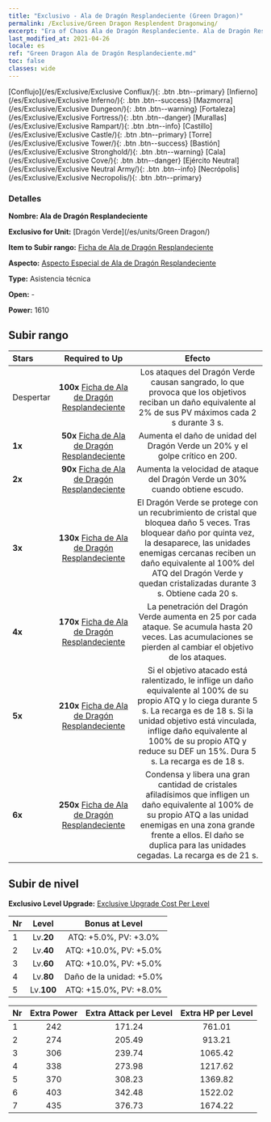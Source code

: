 ```yaml
---
title: "Exclusivo - Ala de Dragón Resplandeciente (Green Dragon)"
permalink: /Exclusive/Green Dragon Resplendent Dragonwing/
excerpt: "Era of Chaos Ala de Dragón Resplandeciente. Ala de Dragón Resplandeciente. Era of Chaos Exclusivo Ala de Dragón Resplandeciente. Dragón Verde Exclusivo."
last_modified_at: 2021-04-26
locale: es
ref: "Green Dragon Ala de Dragón Resplandeciente.md"
toc: false
classes: wide
---
```

 [Conflujo](/es/Exclusive/Exclusive Conflux/){: .btn .btn--primary} [Infierno](/es/Exclusive/Exclusive Inferno/){: .btn .btn--success} [Mazmorra](/es/Exclusive/Exclusive Dungeon/){: .btn .btn--warning} [Fortaleza](/es/Exclusive/Exclusive Fortress/){: .btn .btn--danger} [Murallas](/es/Exclusive/Exclusive Rampart/){: .btn .btn--info} [Castillo](/es/Exclusive/Exclusive Castle/){: .btn .btn--primary} [Torre](/es/Exclusive/Exclusive Tower/){: .btn .btn--success} [Bastión](/es/Exclusive/Exclusive Stronghold/){: .btn .btn--warning} [Cala](/es/Exclusive/Exclusive Cove/){: .btn .btn--danger} [Ejército Neutral](/es/Exclusive/Exclusive Neutral Army/){: .btn .btn--info} [Necrópolis](/es/Exclusive/Exclusive Necropolis/){: .btn .btn--primary} 

### Detalles
 **Nombre: Ala de Dragón Resplandeciente** 

 **Exclusivo for Unit:** [Dragón Verde](/es/units/Green Dragon/) 

 **Item to Subir rango:** [Ficha de Ala de Dragón Resplandeciente](/ItemsES/con_976/)

 **Aspecto:** [Aspecto Especial de Ala de Dragón Resplandeciente](/ItemsES/con_644/)

 **Type:** Asistencia técnica

 **Open:** -

 **Power:** 1610

## Subir rango

  |     Stars    |  Required to Up | Efecto |
  |:-------------|:---------------:|:---------------:|
  |  Despertar  | **100x** [Ficha de Ala de Dragón Resplandeciente](/ItemsES/con_976/) | Los ataques del Dragón Verde causan sangrado, lo que provoca que los objetivos reciban un daño equivalente al 2% de sus PV máximos cada 2 s durante 3 s. |
  | **1x** <i class="fas fa-star"/> | **50x** [Ficha de Ala de Dragón Resplandeciente](/ItemsES/con_976/) | Aumenta el daño de unidad del Dragón Verde un 20% y el golpe crítico en 200. |
  | **2x** <i class="fas fa-star"/> | **90x** [Ficha de Ala de Dragón Resplandeciente](/ItemsES/con_976/) | Aumenta la velocidad de ataque del Dragón Verde un 30% cuando obtiene escudo. |
  | **3x** <i class="fas fa-star"/> | **130x** [Ficha de Ala de Dragón Resplandeciente](/ItemsES/con_976/) | <Guardia de Cristal> El Dragón Verde se protege con un recubrimiento de cristal que bloquea daño 5 veces. Tras bloquear daño por quinta vez, la <Guardia de Cristal> desaparece, las unidades enemigas cercanas reciben un daño equivalente al 100% del ATQ del Dragón Verde y quedan cristalizadas durante 3 s. Obtiene <Guardia de Cristal> cada 20 s. |
  | **4x** <i class="fas fa-star"/> | **170x** [Ficha de Ala de Dragón Resplandeciente](/ItemsES/con_976/) | La penetración del Dragón Verde aumenta en 25 por cada ataque. Se acumula hasta 20 veces. Las acumulaciones se pierden al cambiar el objetivo de los ataques. |
  | **5x** <i class="fas fa-star"/> | **210x** [Ficha de Ala de Dragón Resplandeciente](/ItemsES/con_976/) | <Imparable> Si el objetivo atacado está ralentizado, le inflige un daño equivalente al 100% de su propio ATQ y lo ciega durante 5 s. La recarga es de 18 s. Si la unidad objetivo está vinculada, inflige daño equivalente al 100% de su propio ATQ y reduce su DEF un 15%. Dura 5 s. La recarga es de 18 s. |
  | **6x** <i class="fas fa-star"/> | **250x** [Ficha de Ala de Dragón Resplandeciente](/ItemsES/con_976/) | <Espinas de Diamante> Condensa y libera una gran cantidad de cristales afiladísimos que infligen un daño equivalente al 100% de su propio ATQ a las unidad enemigas en una zona grande frente a ellos. El daño se duplica para las unidades cegadas. La recarga es de 21 s. |


## Subir de nivel
 **Exclusivo Level Upgrade:** [Exclusive Upgrade Cost Per Level](/Exclusive/ExclusiveUpgradeCostPerLevel/)

  |  Nr  |   Level  | Bonus at Level |
  |:-----|:--------:|:--------------:|
  | 1 | Lv.**20** | ATQ: +5.0%, PV: +3.0% |
  | 2 | Lv.**40** | ATQ: +10.0%, PV: +5.0% |
  | 3 | Lv.**60** | ATQ: +10.0%, PV: +5.0% |
  | 4 | Lv.**80** | Daño de la unidad: +5.0% |
  | 5 | Lv.**100** | ATQ: +15.0%, PV: +8.0% |


  |  Nr  |  Extra Power | Extra Attack per Level | Extra HP per Level |
  |:-----|:--------:|:--------:|:--------:|
  | 1 | 242 | 171.24 | 761.01 |
  | 2 | 274 | 205.49 | 913.21 |
  | 3 | 306 | 239.74 | 1065.42 |
  | 4 | 338 | 273.98 | 1217.62 |
  | 5 | 370 | 308.23 | 1369.82 |
  | 6 | 403 | 342.48 | 1522.02 |
  | 7 | 435 | 376.73 | 1674.22 |


